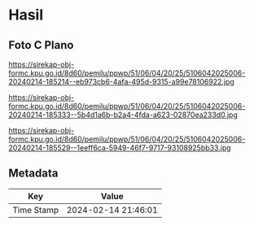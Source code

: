 # Hasil

## Foto C Plano

https://sirekap-obj-formc.kpu.go.id/8d60/pemilu/ppwp/51/06/04/20/25/5106042025006-20240214-185214--eb973cb6-4afa-495d-9315-a99e78106922.jpg

https://sirekap-obj-formc.kpu.go.id/8d60/pemilu/ppwp/51/06/04/20/25/5106042025006-20240214-185333--5b4d1a6b-b2a4-4fda-a623-02870ea233d0.jpg

https://sirekap-obj-formc.kpu.go.id/8d60/pemilu/ppwp/51/06/04/20/25/5106042025006-20240214-185529--1eeff6ca-5949-46f7-9717-93108925bb33.jpg


## Metadata

| Key        | Value               |
| ---------- | ------------------- |
| Time Stamp | 2024-02-14 21:46:01 |



